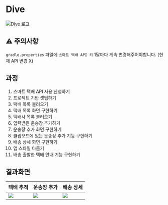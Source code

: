 # Dive

![Dive 로고 ](https://user-images.githubusercontent.com/85875857/188046072-d0257a01-f220-4d7d-a38d-a847e71523f8.png)

## ⚠️ 주의사항
`gradle.properties` 파일에 `스마트 택배 API 키` 1달마다 계속 변경해주어야합니다. (현재 API 변경 X)

## 과정
1. 스마트 택배 API 사용 신청하기
2. 프로젝트 기반 셋업하기
3. 택배 목록 불러오기
4. 택배 목록 화면 구현하기
5. 택배사 목록 불러오기
6. 입력받은 운송장 추가하기
7. 운송장 추가 화면 구현하기
8. 클립보드에 있는 운송장 추가 기능 구현하기
9. 배송 상세 화면 구현하기
10. 앱 스타일 다듬기
11. 배송 출발한 택배 안내 기능 구현하기

## 결과화면
|택배 추적|운송장 추가|배송 상세|
|---|---|---|
|<img src="https://i.imgur.com/SFaMLpo.png"/>|<img src="https://i.imgur.com/BAYgiTx.png"/>|<img src="https://i.imgur.com/jZ6vbNA.png"/>|
